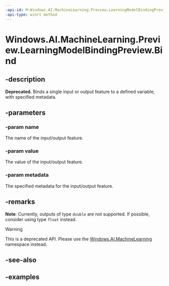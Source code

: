 ```yaml
---
-api-id: M:Windows.AI.MachineLearning.Preview.LearningModelBindingPreview.Bind(System.String,System.Object,Windows.Foundation.Collections.IPropertySet)
-api-type: winrt method
---
```


<!-- Method syntax.
public void LearningModelBindingPreview.Bind(String name, Object value, IPropertySet metadata)
-->

# Windows.AI.MachineLearning.Preview.LearningModelBindingPreview.Bind

## -description
**Deprecated.** Binds a single input or output feature to a defined variable, with specified metadata.

## -parameters
### -param name
The name of the input/output feature.

### -param value
The value of the input/output feature.

### -param metadata
The specified metadata for the input/output feature.

## -remarks
**Note**: Currently, outputs of type `double` are not supported. If possible, consider using type `float` instead.

> [!Warning]
> This is a deprecated API. Please use the [Windows.AI.MachineLearning](../windows.ai.machinelearning/windows_ai_machinelearning.md) namespace instead.


## -see-also

## -examples

